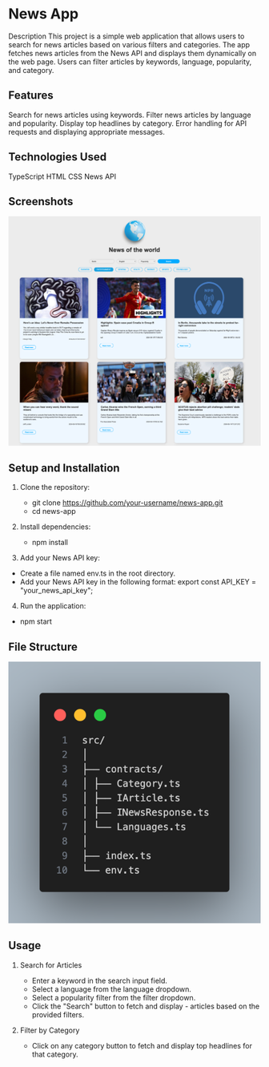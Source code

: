 # News App

Description
This project is a simple web application that allows users to search for news articles based on various filters and categories. The app fetches news articles from the News API and displays them dynamically on the web page. Users can filter articles by keywords, language, popularity, and category.

## Features

Search for news articles using keywords.
Filter news articles by language and popularity.
Display top headlines by category.
Error handling for API requests and displaying appropriate messages.

## Technologies Used

TypeScript
HTML
CSS
News API

## Screenshots

![Example screenshot](./NewsAPI/src/assets/img/news-API-Screen-01.png)

## Setup and Installation

1. Clone the repository:

   - git clone https://github.com/your-username/news-app.git
   - cd news-app

2. Install dependencies:

   - npm install

3. Add your News API key:

- Create a file named env.ts in the root directory.
- Add your News API key in the following format:
  export const API_KEY = "your_news_api_key";

4. Run the application:

- npm start

## File Structure

![Example codesnippet](./NewsAPI/src/assets/img/code.png)

## Usage

1. Search for Articles

   - Enter a keyword in the search input field.
   - Select a language from the language dropdown.
   - Select a popularity filter from the filter dropdown.
   - Click the "Search" button to fetch and display - articles based on the provided filters.

2. Filter by Category
   - Click on any category button to fetch and display top headlines for that category.
